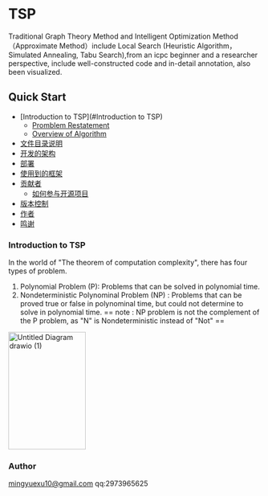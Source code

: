 # TSP
Traditional Graph Theory Method and Intelligent Optimization Method （Approximate Method）include Local Search (Heuristic Algorithm，Simulated Annealing, Tabu Search),from an icpc beginner and a researcher perspective, include well-constructed code and in-detail annotation, also been visualized.


## Quick Start

- [Introduction to TSP](#Introduction to TSP)
  - [Promblem Restatement](#开发前的配置要求)
  - [Overview of Algorithm](#安装步骤)
- [文件目录说明](#文件目录说明)
- [开发的架构](#开发的架构)
- [部署](#部署)
- [使用到的框架](#使用到的框架)
- [贡献者](#贡献者)
  - [如何参与开源项目](#如何参与开源项目)
- [版本控制](#版本控制)
- [作者](#作者)
- [鸣谢](#鸣谢)

### Introduction to TSP

In the world of "The theorem of computation complexity", there has four types of problem.

1. Polynomial Problem (P): Problems that can be solved in polynomial time.
2. Nondeterministic Polynominal Problem (NP) : Problems that can be proved true or false in polynominal time, but could not determine to solve in  polynomial time.
== note : NP problem is not the complement of the P problem, as "N" is Nondeterministic instead of "Not" ==  

<img width="154" height="234" alt="Untitled Diagram drawio (1)" src="https://github.com/user-attachments/assets/d039787c-bfaa-428a-9d19-cbff93358773" />



### Author
mingyuexu10@gmail.com
qq:2973965625
